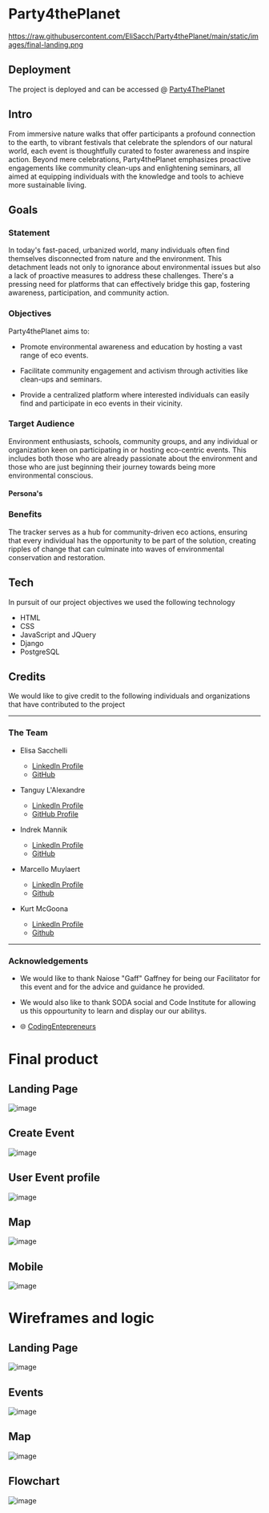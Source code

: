 # Party4thePlanet 
https://raw.githubusercontent.com/EliSacch/Party4thePlanet/main/static/images/final-landing.png
## Deployment
The project is deployed and can be accessed @ [Party4ThePlanet](https://p4tp-7e492ba8bb6b.herokuapp.com/)


## Intro
From immersive nature walks that offer participants a profound connection to the earth, to vibrant festivals that celebrate the splendors of our natural world, each event is thoughtfully curated to foster awareness and inspire action. Beyond mere celebrations, Party4thePlanet emphasizes proactive engagements like community clean-ups and enlightening seminars, all aimed at equipping individuals with the knowledge and tools to achieve more sustainable living. 

## Goals

### Statement
In today's fast-paced, urbanized world, many individuals often find themselves disconnected from nature and the environment. This detachment leads not only to ignorance about environmental issues but also a lack of proactive measures to address these challenges. There's a pressing need for platforms that can effectively bridge this gap, fostering awareness, participation, and community action.

### Objectives
Party4thePlanet aims to:

- Promote environmental awareness and education by hosting a vast range of eco events.

- Facilitate community engagement and activism through activities like clean-ups and seminars.
  
- Provide a centralized platform where interested individuals can easily find and participate in eco events in their vicinity.

### Target Audience

Environment enthusiasts, schools, community groups, and any individual or organization keen on participating in or hosting eco-centric events. This includes both those who are already passionate about the environment and those who are just beginning their journey towards being more environmental conscious.

#### Persona's 

### Benefits

The tracker serves as a hub for community-driven eco actions, ensuring that every individual has the opportunity to be part of the solution, creating ripples of change that can culminate into waves of environmental conservation and restoration.

## Tech

In pursuit of our project objectives we used the following technology 
  - HTML
  - CSS
  - JavaScript and JQuery
  - Django
  - PostgreSQL

## Credits

We would like to give credit to the following individuals and organizations that have contributed to the project 
<hr>

### The Team 
- Elisa Sacchelli 
  - [LinkedIn Profile](https://www.linkedin.com/in/elisa-sacchelli)
  - [GitHub](https://github.com/EliSacch)
  
- Tanguy L'Alexandre
  - [LinkedIn Profile](https://www.linkedin.com/mwlite/in/tanguy-l-alexandre-a72694272)
  - [GitHub Profile](https://github.com/tlalexandre?tab=repositories)

- Indrek Mannik
  - [LinkedIn Profile](https://www.linkedin.com/in/indrek-mannik-038770259/)
  - [GitHub](https://github.com/Inc21)

- Marcello Muylaert
  - [LinkedIn Profile](https://www.linkedin.com/in/marcello-muylaert-519b71201/)
  - [Github](https://github.com/MarcelloMuy)
 
- Kurt McGoona
  - [LinkedIn Profile](https://www.linkedin.com/in/kurt-mcgoona-36b159182/)
  - [Github](https://github.com/Kurtm36)

---

### Acknowledgements

- We would like to thank Naiose "Gaff" Gaffney for being our Facilitator for this  event and for the advice and guidance he provided.

- We would also like to thank SODA social and Code Institute for allowing us this oppourtunity to learn and display our our abilitys.


- 🌐 [CodingEntepreneurs](https://www.youtube.com/watch?v=ckPEY2KppHc)

# Final product
## Landing Page
![image](https://raw.githubusercontent.com/EliSacch/Party4thePlanet/main/static/images/final-landing.png)
## Create Event 
![image](https://github.com/EliSacch/Party4thePlanet/blob/main/static/images/final-create-event.png)
## User Event profile
![image](https://raw.githubusercontent.com/EliSacch/Party4thePlanet/main/static/images/final-event.png)
## Map
![image](https://raw.githubusercontent.com/EliSacch/Party4thePlanet/main/static/images/final-map.png)
## Mobile
![image](https://raw.githubusercontent.com/EliSacch/Party4thePlanet/main/static/images/final-mobile.png)

# Wireframes and logic
## Landing Page
![image](https://github.com/tlalexandre/Party4thePlanet/assets/120526785/5cce1629-967d-42db-9af3-20021876e885)
## Events
![image](https://github.com/tlalexandre/Party4thePlanet/assets/120526785/e1ab16c4-c568-450c-a0e6-cc0855492554)
## Map
![image](https://github.com/tlalexandre/Party4thePlanet/assets/120526785/e7c51291-fb77-43cf-914e-e0aac11ca898)
## Flowchart 
![image](static\images\flowchart.png)

